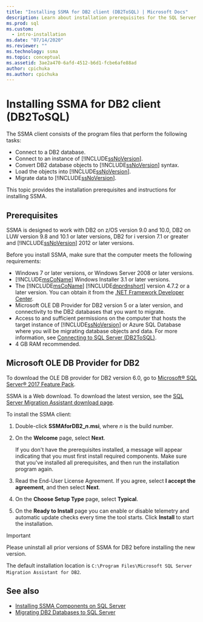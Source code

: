 ```yaml
---
title: "Installing SSMA for DB2 client (DB2ToSQL) | Microsoft Docs"
description: Learn about installation prerequisites for the SQL Server Migration Assistant (SSMA) for DB2 client and how to install.
ms.prod: sql
ms.custom:
  - intro-installation
ms.date: "07/14/2020"
ms.reviewer: ""
ms.technology: ssma
ms.topic: conceptual
ms.assetid: 3ae2a470-6afd-4512-b6d1-fcbe6afe88ad
author: cpichuka 
ms.author: cpichuka 
---
```


# Installing SSMA for DB2 client (DB2ToSQL)

The SSMA client consists of the program files that perform the following tasks:

- Connect to a DB2 database.
- Connect to an instance of [!INCLUDE[ssNoVersion](../../includes/ssnoversion-md.md)].
- Convert DB2 database objects to [!INCLUDE[ssNoVersion](../../includes/ssnoversion-md.md)] syntax.
- Load the objects into [!INCLUDE[ssNoVersion](../../includes/ssnoversion-md.md)].
- Migrate data to [!INCLUDE[ssNoVersion](../../includes/ssnoversion-md.md)].

This topic provides the installation prerequisites and instructions for installing SSMA.

## Prerequisites

SSMA is designed to work with DB2 on z/OS version 9.0 and 10.0, DB2 on LUW version 9.8 and 10.1 or later versions, DB2 for i version 7.1 or greater and [!INCLUDE[ssNoVersion](../../includes/ssnoversion-md.md)] 2012 or later versions.

Before you install SSMA, make sure that the computer meets the following requirements:

- Windows 7 or later versions, or Windows Server 2008 or later versions.
- [!INCLUDE[msCoName](../../includes/msconame-md.md)] Windows Installer 3.1 or later versions.
- The [!INCLUDE[msCoName](../../includes/msconame-md.md)] [!INCLUDE[dnprdnshort](../../includes/dnprdnshort-md.md)] version 4.7.2 or a later version. You can obtain it from the [.NET Framework Developer Center](https://go.microsoft.com/fwlink/?LinkId=48882).
- Microsoft OLE DB Provider for DB2 version 5 or a later version, and connectivity to the DB2 databases that you want to migrate.
- Access to and sufficient permissions on the computer that hosts the target instance of [!INCLUDE[ssNoVersion](../../includes/ssnoversion-md.md)] or Azure SQL Database where you will be migrating database objects and data. For more information, see [Connecting to SQL Server &#40;DB2ToSQL&#41;](../../ssma/db2/connecting-to-sql-server-db2tosql.md).
- 4 GB RAM recommended.

## Microsoft OLE DB Provider for DB2

To download the OLE DB provider for DB2 version 6.0, go to [Microsoft® SQL Server® 2017 Feature Pack](https://www.microsoft.com/download/details.aspx?id=55992).

SSMA is a Web download. To download the latest version, see the [SQL Server Migration Assistant download page](https://aka.ms/ssmafordb2).

To install the SSMA client:

1. Double-click **SSMAforDB2_*n*.msi**, where *n* is the build number.
2. On the **Welcome** page, select **Next**.

   If you don't have the prerequisites installed, a message will appear indicating that you must first install required components. Make sure that you've installed all prerequisites, and then run the installation program again.

3. Read the End-User License Agreement. If you agree, select **I accept the agreement**, and then select **Next**.
4. On the **Choose Setup Type** page, select **Typical**.
5. On the **Ready to Install** page you can enable or disable telemetry and automatic update checks every time the tool starts. Click **Install** to start the installation.

> [!IMPORTANT]
> Please uninstall all prior versions of SSMA for DB2 before installing the new version.

The default installation location is `C:\Program Files\Microsoft SQL Server Migration Assistant for DB2`.

## See also

- [Installing SSMA Components on SQL Server](../../ssma/db2/installing-ssma-components-on-sql-server-db2tosql.md)
- [Migrating DB2 Databases to SQL Server](../../ssma/db2/migrating-db2-databases-to-sql-server-db2tosql.md)
